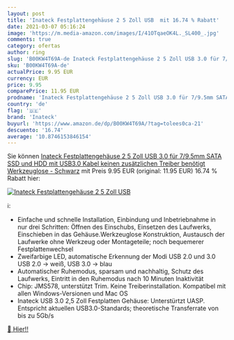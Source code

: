 ```yaml
---
layout: post
title: 'Inateck Festplattengehäuse 2 5 Zoll USB  mit 16.74 % Rabatt'
date: 2021-03-07 05:16:24
image: 'https://m.media-amazon.com/images/I/41OTqaeOK4L._SL400_.jpg'
comments: true
category: ofertas
author: ring
slug: 'B00KW4T69A-de Inateck Festplattengehäuse 2 5 Zoll USB 3.0 für 7/9.5mm...'
sku: 'B00KW4T69A-de'
actualPrice: 9.95 EUR
currency: EUR
price: 9.95
comparePrice: 11.95 EUR
prodname: 'Inateck Festplattengehäuse 2 5 Zoll USB 3.0 für 7/9.5mm SATA SSD und HDD mit USB3.0 Kabel  keinen zusätzlichen Treiber benötigt  Werkzeuglose - Schwarz'
country: 'de'
flag: '🇩🇪'
brand: 'Inateck'
buyurl: 'https://www.amazon.de/dp/B00KW4T69A/?tag=tolees0ca-21'
descuento: '16.74'
average: '10.8746153846154'
---
```


Sie können [Inateck Festplattengehäuse 2 5 Zoll USB 3.0 für 7/9.5mm SATA SSD und HDD mit USB3.0 Kabel  keinen zusätzlichen Treiber benötigt  Werkzeuglose - Schwarz](https://www.amazon.de/dp/B00KW4T69A/?tag=tolees0ca-21) mit Preis 9.95 EUR (original: 11.95 EUR) 16.74 % Rabatt hier:

[![Inateck Festplattengehäuse 2 5 Zoll USB ](https://m.media-amazon.com/images/I/41OTqaeOK4L._SL400_.jpg)](https://www.amazon.de/dp/B00KW4T69A/?tag=tolees0ca-21)

ℹ️:

- Einfache und schnelle Installation, Einbindung und Inbetriebnahme in nur drei Schritten: Öffnen des Einschubs, Einsetzen des Laufwerks, Einschieben in das Gehäuse.Werkzeuglose Konstruktion, Austausch der Laufwerke ohne Werkzeug oder Montageteile; noch bequemerer Festplattenwechsel
- Zweifarbige LED, automatische Erkennung der Modi USB 2.0 und 3.0 USB 2.0 -> weiß, USB 3.0 -> blau
- Automatischer Ruhemodus, sparsam und nachhaltig, Schutz des Laufwerks, Eintritt in den Ruhemodus nach 10 Minuten Inaktivität
- Chip: JMS578, unterstützt Trim. Keine Treiberinstallation. Kompatibel mit allen Windows-Versionen und Mac OS
- Inateck USB 3.0 2,5 Zoll Festplatten Gehäuse: Unterstürtzt UASP. Entspricht aktuellen USB3.0-Standards; theoretische Transferrate von bis zu 5Gb/s

[🛒 Hier!!](https://www.amazon.de/dp/B00KW4T69A/?tag=tolees0ca-21)
